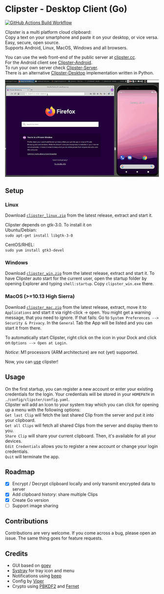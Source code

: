 # Clipster - Desktop Client (Go)

[![GitHub Actions Build Workflow](https://github.com/mc51/Clipster-Desktop/workflows/Build/badge.svg)](https://github.com/mc51/Clipster-Desktop/actions)  

Clipster is a multi platform cloud clipboard:  
Copy a text on your smartphone and paste it on your desktop, or vice versa.  
Easy, secure, open source.  
Supports Android, Linux, MacOS, Windows and all browsers.   

You can use the web front-end of the public server at [clipster.cc](https://clipster.cc).  
For the Android client see [Clipster-Android](https://github.com/mc51/Clipster-Android).  
To run your own server check [Clipster-Server](https://github.com/mc51/Clipster-Server).  
There is an alternative [Clipster-Desktop](https://github.com/mc51/Clipster-Desktop-Py) implementation written in Python.
  
![Clipster demo](assets/demo_01.gif)  
  
## Setup

### Linux 

Download [`clipster_linux.zip`](https://github.com/mc51/Clipster-Desktop/releases/latest/download/clipster_linux.zip) from the latest release, extract and start it.  

Clipster depends on gtk-3.0. To install it on  
Ubuntu/Debian:  
`sudo apt-get install libgtk-3-0`  

CentOS/RHEL:  
`sudo yum install gtk3-devel`  

### Windows  

Download [`clipster_win.zip`](https://github.com/mc51/Clipster-Desktop/releases/latest/download/clipster_win.zip) from the latest release, extract and start it. To have Clipster auto start for the current user, open the startup folder by opening Explorer and typing `shell:startup`. Copy `clipster_win.exe` there. 

### MacOS (>=10.13 High Sierra)  

Download [`clipster_mac.zip`](https://github.com/mc51/Clipster-Desktop/releases/latest/download/clipster_mac.zip) from the latest release, extract, move it to `Applications` and start it via right-click -> open. You might get a warning message, that you need to ignore. If that fails:
Go to `System Preferences --> Security & Privacy`. In the `General` Tab the App will be listed and you can start it from there.  
  
To automatically start Clipster, right click on the icon in your Dock and click on `Options --> Open at Login`.  
  
*Notice*: M1 processors (ARM architecture) are not (yet) supported.  
  
Now, you can [use](#usage) clipster!  
  
## Usage

On the first startup, you can register a new account or enter your existing credentials for the login. Your credentials will be stored in your `HOMEPATH` in `./config/clipster/config.yaml`.  
Clipster will add an Icon to your system tray which you can click for opening up a menu with the following options:  
`Get last Clip` will fetch the last shared Clip from the server and put it into your clipboard.  
`Get all Clips` will fetch all shared Clips from the server and display them to you.  
`Share Clip` will share your current clipboard. Then, it's available for all your devices.  
`Edit Credentials` allows you to register a new account or change your login credentials.  
`Quit` will terminate the app.  

## Roadmap

- [x] Encrypt / Decrypt clipboard locally and only transmit encrypted data to server
- [x] Add clipboard history: share multiple Clips
- [x] Create Go version
- [ ] Support image sharing
  
## Contributions

Contributions are very welcome. If you come across a bug, please open an issue. The same thing goes for feature requests.

## Credits

- GUI based on [goey](https://pkg.go.dev/bitbucket.org/rj/goey)
- [Systray](https://pkg.go.dev/github.com/getlantern/systray) for tray icon and menu
- Notifications using [beep](https://github.com/gen2brain/beeep)
- Config by [Viper](https://github.com/spf13/viper)
- Crypto using [PBKDF2](https://pkg.go.dev/golang.org/x/crypto/pbkdf2) and [Fernet](https://github.com/fernet/fernet-go)